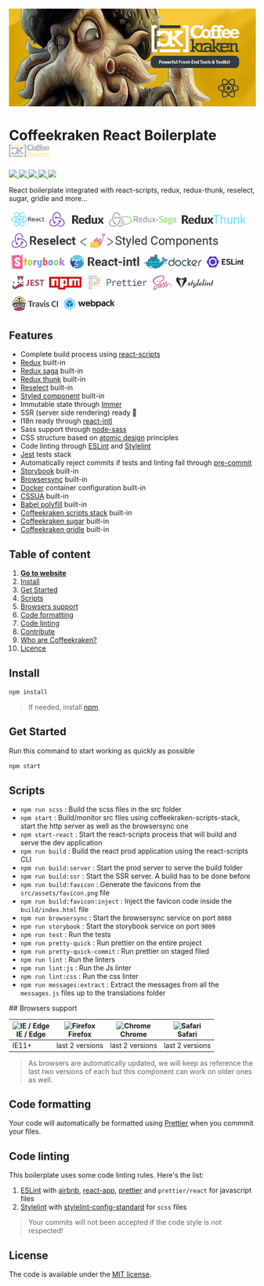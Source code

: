 ![Coffeekraken HTML Boilerplate](/.resources/doc-header.jpg)

# Coffeekraken React Boilerplate <img src="/.resources/coffeekraken-logo.jpg" height="25px" />

<p>
	<!-- <a href="https://travis-ci.org/coffeekraken/react-boilerplate">
		<img src="https://img.shields.io/travis/coffeekraken/react-boilerplate.svg?style=flat-square" />
	</a> -->
	<!-- <a href="https://www.npmjs.com/package/{package-name}">
		<img src="https://img.shields.io/npm/v/{package-name}.svg?style=flat-square" />
	</a> -->
	<!-- <a href="https://github.com/coffeekraken/react-boilerplate/blob/master/LICENSE.txt">
		<img src="https://img.shields.io/npm/l/{package-name}.svg?style=flat-square" />
	</a> -->
	<!-- <a href="https://github.com/coffeekraken/react-boilerplate">
		<img src="https://img.shields.io/npm/dt/{package-name}.svg?style=flat-square" />
	</a>
	<a href="https://github.com/coffeekraken/react-boilerplate">
		<img src="https://img.shields.io/github/forks/coffeekraken/react-boilerplate.svg?style=social&label=Fork&style=flat-square" />
	</a>
	<a href="https://github.com/coffeekraken/react-boilerplate">
		<img src="https://img.shields.io/github/stars/coffeekraken/react-boilerplate.svg?style=social&label=Star&style=flat-square" />
	</a>-->
  <a href="https://github.com/coffeekraken/react-boilerplate">
    <img src="https://img.shields.io/david/coffeekraken/react-boilerplate.svg?style=flat-square" />
  </a>
  <a href="https://github.com/coffeekraken/react-boilerplate">
    <img src="https://img.shields.io/david/dev/coffeekraken/react-boilerplate.svg?style=flat-square" />
  </a>
  <a href="https://github.com/Coffeekraken/react-boilerplate/blob/master/LICENSE.txt">
    <img src="https://img.shields.io/github/license/mashape/apistatus.svg?style=flat-square" />
  </a>
	<a href="https://twitter.com/coffeekrakenio">
		<img src="https://img.shields.io/twitter/url/http/coffeekrakenio.svg?style=social&style=flat-square" />
	</a>
	<a href="https://coffeekraken.io">
		<img src="https://img.shields.io/twitter/url/http/shields.io.svg?style=flat-square&label=https://coffeekraken.io&colorB=f2bc2b&style=flat-square" />
	</a>
</p>

React boilerplate integrated with react-scripts, redux, redux-thunk, reselect, sugar, gridle and more...

<img src="/.resources/react.png" title="React" height="40px" /><img src="/.resources/redux.png" title="Redux" height="40px" /><img src="/.resources/redux-saga.png" title="Redux Saga" height="40px" /><img src="/.resources/thunk.png" title="Redux Thunk" height="40px" /><img src="/.resources/reselect.png" title="Redux Reselect" height="40px" /><img src="/.resources/styled-components.png" title="Styled components" height="40px" /><img src="/.resources/storybook.png" title="Storybook" height="40px" /><img src="/.resources/react-intl.png" title="React intl" height="40px" /><img src="/.resources/docker.png" title="Docker" height="40px" /><img src="/.resources/eslint.png" title="ESLint" height="40px" /><img src="/.resources/jest.png" title="Jest" height="40px" /><img src="/.resources/npm.png" title="NPM" height="40px" />
<img src="/.resources/prettier.png" title="Prettier" height="40px" /><img src="/.resources/sass.png" title="Sass" height="40px" /><img src="/.resources/stylelint.png" title="Stylelint" height="40px" /><img src="/.resources/travisci.png" title="Travis CI" height="40px" /><img src="/.resources/webpack.png" title="Webpack" height="40px" />

## Features

- Complete build process using [react-scripts](https://github.com/facebook/create-react-app)
- [Redux](https://redux.js.org/) built-in
- [Redux saga](https://github.com/redux-saga/redux-saga) built-in
- [Redux thunk](https://github.com/reduxjs/redux-thunk) built-in
- [Reselect](https://github.com/reduxjs/reselect) built-in
- [Styled component](https://www.styled-components.com/) built-in
- Immutable state through [Immer](https://github.com/mweststrate/immer)
- SSR (server side rendering) ready 🍺
- I18n ready through [react-intl](https://github.com/yahoo/react-intl)
- Sass support through [node-sass](https://github.com/sass/node-sass)
- CSS structure based on [atomic design](http://bradfrost.com/blog/post/atomic-web-design/) principles
- Code linting through [ESLint](https://eslint.org/) and [Stylelint](https://stylelint.io/)
- [Jest](https://jestjs.io/) tests stack
- Automatically reject commits if tests and linting fail through [pre-commit](https://www.npmjs.com/package/pre-commit)
- [Storybook](https://storybook.js.org/) built-in
- [Browsersync](https://browsersync.io/) built-in
- [Docker](https://www.docker.com/) container configuration built-in
- [CSSUA](http://cssuseragent.org/) built-in
- [Babel polyfill](https://babeljs.io/docs/en/babel-polyfill) built-in
- [Coffeekraken scripts stack](https://github.com/coffeekraken/scripts-stack) built-in
- [Coffeekraken sugar](https://github.com/coffeekraken/sugar) built-in
- [Coffeekraken gridle](https://github.com/coffeekraken/gridle) built-in

## Table of content

1. **[Go to website](https://coffeekraken.io)**
2. [Install](#readme-install)
3. [Get Started](#readme-get-started)
4. [Scripts](#readme-scripts)
5. [Browsers support](#readme-browsers-support)
6. [Code formatting](#readme-code-formatting)
7. [Code linting](#readme-code-linting)
8. [Contribute](https://github.com/Coffeekraken/coffeekraken/blob/master/contribute.md)
9. [Who are Coffeekraken?](https://github.com/Coffeekraken/coffeekraken/blob/master/who-are-we.md)
10. [Licence](#readme-license)

<a name="readme-install"></a>

## Install

```sh
npm install
```

> If needed, install [npm](https://www.npmjs.com/get-npm).

<a name="readme-get-started"></a>

## Get Started

Run this command to start working as quickly as possible

```sh
npm start
```

<a name="readme-scripts"></a>

## Scripts

- `npm run scss` : Build the scss files in the src folder
- `npm start` : Build/monitor src files using coffeekraken-scripts-stack, start the http server as well as the browsersync one
- `npm start-react` : Start the react-scripts process that will build and serve the dev application
- `npm run build` : Build the react prod application using the react-scripts CLI
- `npm run build:server` : Start the prod server to serve the build folder
- `npm run build:ssr` : Start the SSR server. A build has to be done before
- `npm run build:favicon` : Generate the favicons from the `src/assets/favicon.png` file
- `npm run build:favicon:inject` : Inject the favicon code inside the `build/index.html` file
- `npm run browsersync` : Start the browsersync service on port `8080`
- `npm run storybook` : Start the storybook service on port `9009`
- `npm run test` : Run the tests
- `npm run pretty-quick` : Run prettier on the entire project
- `npm run pretty-quick-commit` : Run prettier on staged filed
- `npm run lint` : Run the linters
- `npm run lint:js` : Run the Js linter
- `npm run lint:css` : Run the css linter
- `npm run messages:extract` : Extract the messages from all the `messages.js` files up to the translations folder

<a name="readme-browsers-support"></a>
## Browsers support

| <img src="https://raw.githubusercontent.com/godban/browsers-support-badges/master/src/images/edge.png" alt="IE / Edge" width="16px" height="16px" /></br>IE / Edge | <img src="https://raw.githubusercontent.com/godban/browsers-support-badges/master/src/images/firefox.png" alt="Firefox" width="16px" height="16px" /></br>Firefox | <img src="https://raw.githubusercontent.com/godban/browsers-support-badges/master/src/images/chrome.png" alt="Chrome" width="16px" height="16px" /></br>Chrome | <img src="https://raw.githubusercontent.com/godban/browsers-support-badges/master/src/images/safari.png" alt="Safari" width="16px" height="16px" /></br>Safari |
| ------------------------------------------------------------------------------------------------------------------------------------------------------------------ | ----------------------------------------------------------------------------------------------------------------------------------------------------------------- | -------------------------------------------------------------------------------------------------------------------------------------------------------------- | -------------------------------------------------------------------------------------------------------------------------------------------------------------- |
| IE11+                                                                                                                                                              | last 2 versions                                                                                                                                                   | last 2 versions                                                                                                                                                | last 2 versions                                                                                                                                                |

> As browsers are automatically updated, we will keep as reference the last two versions of each but this component can work on older ones as well.

<a id="readme-code-formatting"></a>

## Code formatting

Your code will automatically be formatted using [Prettier](https://prettier.io/) when you commmit your files.

<a id="readme-code-linting"></a>

## Code linting

This boilerplate uses some code linting rules. Here's the list:

1. [ESLint](https://eslint.org/) with [airbnb](https://www.npmjs.com/package/eslint-config-airbnb), [react-app](https://www.npmjs.com/package/eslint-config-react-app), [prettier](https://github.com/prettier/eslint-config-prettier) and `prettier/react` for javascript files
2. [Stylelint](https://github.com/stylelint/stylelint) with [stylelint-config-standard](https://github.com/stylelint/stylelint-config-standard) for `scss` files

> Your commits will not been accepted if the code style is not respected!

<a name="readme-license"></a>

## License

The code is available under the [MIT license](LICENSE.txt).
